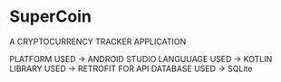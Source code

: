 # SuperCoin
A CRYPTOCURRENCY TRACKER APPLICATION

PLATFORM USED -> ANDROID STUDIO
LANGUUAGE USED -> KOTLIN
LIBRARY USED -> RETROFIT FOR API
DATABASE USED -> SQLite
